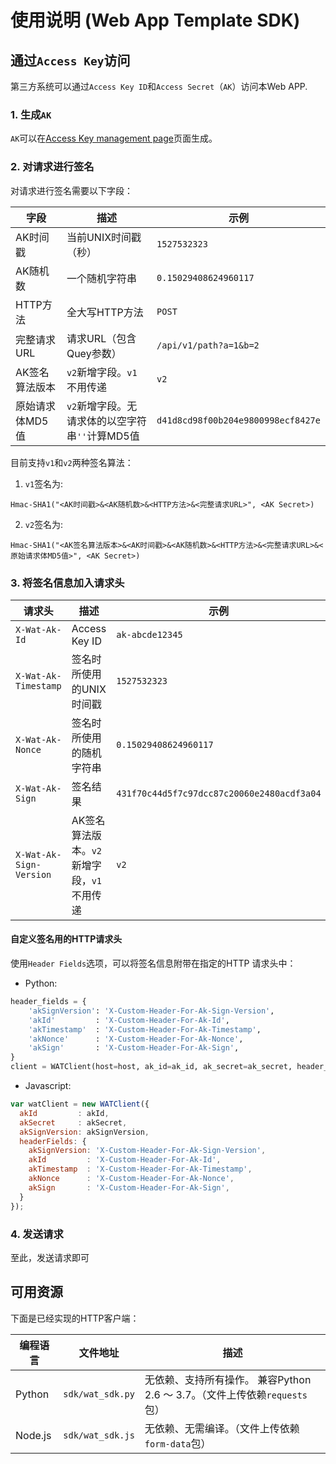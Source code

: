 # 使用说明 (Web App Template SDK)

## 通过`Access Key`访问

第三方系统可以通过`Access Key ID`和`Access Secret`（`AK`）访问本Web APP.

### 1. 生成`AK`

`AK`可以在[Access Key management page](/access-keys)页面生成。

### 2. 对请求进行签名

对请求进行签名需要以下字段：

|       字段      |                       描述                      |                示例                |
|-----------------|-------------------------------------------------|------------------------------------|
| AK时间戳        | 当前UNIX时间戳（秒）                            | `1527532323`                       |
| AK随机数        | 一个随机字符串                                  | `0.15029408624960117`              |
| HTTP方法        | 全大写HTTP方法                                  | `POST`                             |
| 完整请求URL     | 请求URL（包含Quey参数）                         | `/api/v1/path?a=1&b=2`             |
| AK签名算法版本  | `v2`新增字段。`v1`不用传递                      | `v2`                               |
| 原始请求体MD5值 | `v2`新增字段。无请求体的以空字符串`''`计算MD5值 | `d41d8cd98f00b204e9800998ecf8427e` |

目前支持`v1`和`v2`两种签名算法：

1. `v1`签名为:

`Hmac-SHA1("<AK时间戳>&<AK随机数>&<HTTP方法>&<完整请求URL>", <AK Secret>)`

2. `v2`签名为:

`Hmac-SHA1("<AK签名算法版本>&<AK时间戳>&<AK随机数>&<HTTP方法>&<完整请求URL>&<原始请求体MD5值>", <AK Secret>)`

### 3. 将签名信息加入请求头

|         请求头          |                    描述                    |                    示例                    |
|-------------------------|--------------------------------------------|--------------------------------------------|
| `X-Wat-Ak-Id`           | Access Key ID                              | `ak-abcde12345`                            |
| `X-Wat-Ak-Timestamp`    | 签名时所使用的UNIX时间戳                   | `1527532323`                               |
| `X-Wat-Ak-Nonce`        | 签名时所使用的随机字符串                   | `0.15029408624960117`                      |
| `X-Wat-Ak-Sign`         | 签名结果                                   | `431f70c44d5f7c97dcc87c20060e2480acdf3a04` |
| `X-Wat-Ak-Sign-Version` | AK签名算法版本。`v2`新增字段，`v1`不用传递 | `v2`                                       |

#### 自定义签名用的HTTP请求头

使用`Header Fields`选项，可以将签名信息附带在指定的HTTP 请求头中：

- Python:
```python
header_fields = {
    'akSignVersion': 'X-Custom-Header-For-Ak-Sign-Version',
    'akId'         : 'X-Custom-Header-For-Ak-Id',
    'akTimestamp'  : 'X-Custom-Header-For-Ak-Timestamp',
    'akNonce'      : 'X-Custom-Header-For-Ak-Nonce',
    'akSign'       : 'X-Custom-Header-For-Ak-Sign',
}
client = WATClient(host=host, ak_id=ak_id, ak_secret=ak_secret, header_fields=header_fields)
```

- Javascript:
```javascript
var watClient = new WATClient({
  akId         : akId,
  akSecret     : akSecret,
  akSignVersion: akSignVersion,
  headerFields: {
    akSignVersion: 'X-Custom-Header-For-Ak-Sign-Version',
    akId         : 'X-Custom-Header-For-Ak-Id',
    akTimestamp  : 'X-Custom-Header-For-Ak-Timestamp',
    akNonce      : 'X-Custom-Header-For-Ak-Nonce',
    akSign       : 'X-Custom-Header-For-Ak-Sign',
  }
});
```

### 4. 发送请求

至此，发送请求即可

## 可用资源

下面是已经实现的HTTP客户端：

| 编程语言 |     文件地址     |                                    描述                                    |
|----------|------------------|----------------------------------------------------------------------------|
| Python   | `sdk/wat_sdk.py` | 无依赖、支持所有操作。 兼容Python 2.6 ～ 3.7。（文件上传依赖`requests`包） |
| Node.js  | `sdk/wat_sdk.js` | 无依赖、无需编译。（文件上传依赖`form-data`包）                            |
